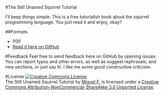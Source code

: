 #The Still Unamed Squirrel Tutorial

I'll keep things simple. This is a free tutorialish book about the squirrel programming language. You just read it and enjoy, okay?

##Formats

* PDF
* [Read it here on GitHub](https://github.com/TheCodingGamer/The-Still-Unamed-Squirrel-Tutorial/wiki)

#Feedback
Feel free to send feedback here on GitHub by opening issues. You can report typos and other errors, as well as suggest rephrasals, and new sections, or just say hi. I like me some good constructive criticism.


#License
<a rel="license" href="http://creativecommons.org/licenses/by-nc-sa/3.0/deed.en_US"><img alt="Creative Commons License" style="border-width:0" src="http://i.creativecommons.org/l/by-nc-sa/3.0/88x31.png" /></a><br /><span xmlns:dct="http://purl.org/dc/terms/" href="http://purl.org/dc/dcmitype/Text" property="dct:title" rel="dct:type">The Still Unamed Squirrel Tutorial</span> by <a xmlns:cc="http://creativecommons.org/ns#" href="https://github.com/TheCodingGamer/The-Still-Unamed-Squirrel-Tutorial" property="cc:attributionName" rel="cc:attributionURL">Miguel F.</a> is licensed under a <a rel="license" href="http://creativecommons.org/licenses/by-nc-sa/3.0/deed.en_US">Creative Commons Attribution-NonCommercial-ShareAlike 3.0 Unported License</a>.
